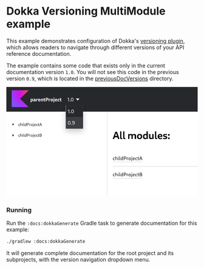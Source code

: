# Dokka Versioning MultiModule example

This example demonstrates configuration of Dokka's [versioning plugin](../../../dokka-subprojects/plugin-versioning),
which allows readers to navigate through different versions of your API reference documentation.

The example contains some code that exists only in the current documentation version `1.0`.
You will not see this code in the previous version `0.9`, which is located in the
[previousDocVersions](previousDocVersions) directory.

![screenshot demonstration of output](demo.png)

### Running

Run the `:docs:dokkaGenerate` Gradle task to generate documentation for this example:

```bash
./gradlew :docs:dokkaGenerate
```

It will generate complete documentation for the root project and its subprojects,
with the version navigation dropdown menu.
